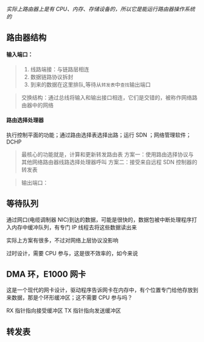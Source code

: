 _实际上路由器上是有 CPU、内存、存储设备的，所以它是能运行路由器操作系统的_

## 路由器结构

#### 输入端口：

> 1. 线路端接：与链路层相连
> 2. 数据链路协议拆封
> 3. 到来的数据在这里排队,等待从`转发表`中`查找`输出端口

> 交换结构：通过总线将输入和输出接口相连，它们是交错的，被称作网络路由器中的网络

#### 路由选择处理器

执行控制平面的功能；通过路由选择表选择出路；运行 SDN ；网络管理软件；DCHP

> 最核心的功能就是，计算和更新转发路由表
> 方案一：使用路由选择协议与其他网络路由器线路选择处理器呼叫
> 方案二：接受来自远程 SDN 控制器的转发表

> 输出端口：

## 等待队列

通过网口(电缆调制器 NIC)到达的数据，可能是很快的，数据包被中断处理程序打入内存中缓冲队列，有专门 IP 线程去将这些数据读出来

实际上方案有很多，不过对网络上层协议没影响

过时设计，需要 CPU 参与，这是很不效率的，如今来说

## DMA 环，E1000 网卡

这是一个现代的网卡设计，驱动程序告诉网卡在内存中，有个位置专门给他存放到来数据，那是个环形缓冲区；这不需要 CPU 参与吗？

RX 指针指向接受缓冲区
TX 指针指向发送缓冲区

## 转发表
